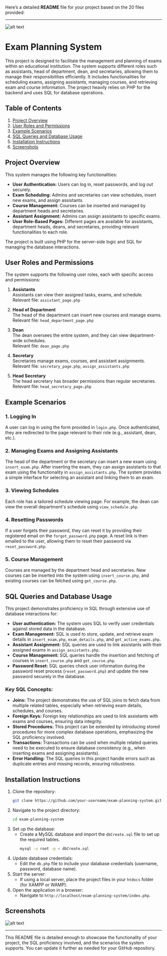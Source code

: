 Here’s a detailed **README** file for your project based on the 20 files provided:

---

![alt text](image.png)



# Exam Planning System

This project is designed to facilitate the management and planning of exams within an educational institution. The system supports different roles such as assistants, head of department, dean, and secretaries, allowing them to manage their responsibilities efficiently. It includes functionalities for scheduling exams, assigning assistants, managing courses, and retrieving exam and course information. The project heavily relies on PHP for the backend and uses SQL for database operations.

## Table of Contents
1. [Project Overview](#project-overview)
2. [User Roles and Permissions](#user-roles-and-permissions)
3. [Example Scenarios](#example-scenarios)
4. [SQL Queries and Database Usage](#sql-queries-and-database-usage)
5. [Installation Instructions](#installation-instructions)
6. [Screenshots](#screenshots)

## Project Overview

This system manages the following key functionalities:
- **User Authentication:** Users can log in, reset passwords, and log out securely.
- **Exam Scheduling:** Admins and secretaries can view schedules, insert new exams, and assign assistants.
- **Course Management:** Courses can be inserted and managed by department heads and secretaries.
- **Assistant Assignment:** Admins can assign assistants to specific exams.
- **User Role-Based Pages:** Different pages are available for assistants, department heads, deans, and secretaries, providing relevant functionalities to each role.

The project is built using PHP for the server-side logic and SQL for managing the database interactions.

## User Roles and Permissions

The system supports the following user roles, each with specific access and permissions:

1. **Assistants**  
   Assistants can view their assigned tasks, exams, and schedule.  
   Relevant file: `assistant_page.php`

2. **Head of Department**  
   The head of the department can insert new courses and manage exams.  
   Relevant file: `head_department_page.php`

3. **Dean**  
   The dean oversees the entire system, and they can view department-wide schedules.  
   Relevant file: `dean_page.php`

4. **Secretary**  
   Secretaries manage exams, courses, and assistant assignments.  
   Relevant file: `secretary_page.php`, `assign_assistants.php`

5. **Head Secretary**  
   The head secretary has broader permissions than regular secretaries.  
   Relevant file: `head_secretary_page.php`

## Example Scenarios

### 1. Logging In
A user can log in using the form provided in `login.php`. Once authenticated, they are redirected to the page relevant to their role (e.g., assistant, dean, etc.).

### 2. Managing Exams and Assigning Assistants
The head of the department or the secretary can insert a new exam using `insert_exam.php`. After inserting the exam, they can assign assistants to that exam using the functionality in `assign_assistants.php`. The system provides a simple interface for selecting an assistant and linking them to an exam.

### 3. Viewing Schedules
Each role has a tailored schedule viewing page. For example, the dean can view the overall department's schedule using `view_schedule.php`.

### 4. Resetting Passwords
If a user forgets their password, they can reset it by providing their registered email on the `forgot_password.php` page. A reset link is then emailed to the user, allowing them to reset their password via `reset_password.php`.

### 5. Course Management
Courses are managed by the department head and secretaries. New courses can be inserted into the system using `insert_course.php`, and existing courses can be fetched using `get_course.php`.

## SQL Queries and Database Usage

This project demonstrates proficiency in SQL through extensive use of database interactions for:
- **User authentication:** The system uses SQL to verify user credentials against stored data in the database.
- **Exam Management:** SQL is used to store, update, and retrieve exam details in `insert_exam.php`, `exam_details.php`, and `get_active_exams.php`.
- **Assistant Assignment:** SQL queries are used to link assistants with their assigned exams in `assign_assistants.php`.
- **Course Management:** SQL queries handle the insertion and fetching of courses in `insert_course.php` and `get_course.php`.
- **Password Reset:** SQL queries check user information during the password reset process (`reset_password.php`) and update the new password securely in the database.

### Key SQL Concepts:
- **Joins:** The project demonstrates the use of SQL joins to fetch data from multiple related tables, especially when retrieving exam details, schedules, and courses.
- **Foreign Keys:** Foreign key relationships are used to link assistants with exams and courses, ensuring data integrity.
- **Stored Procedures:** This project can be extended by introducing stored procedures for more complex database operations, emphasizing the SQL proficiency involved.
- **Transactions:** Transactions can be used when multiple related queries need to be executed to ensure database consistency (e.g., when inserting exams and assigning assistants).
- **Error Handling:** The SQL queries in this project handle errors such as duplicate entries and missing records, ensuring robustness.

## Installation Instructions

1. Clone the repository:
   ```bash
   git clone https://github.com/your-username/exam-planning-system.git
   ```
2. Navigate to the project directory:
   ```bash
   cd exam-planning-system
   ```
3. Set up the database:
   - Create a MySQL database and import the `dbCreate.sql` file to set up the required tables.
     ```bash
     mysql -u root -p < dbCreate.sql
     ```
4. Update database credentials:
   - Edit the `db.php` file to include your database credentials (username, password, database name).
5. Start the server:
   - If using a local server, place the project files in your `htdocs` folder (for XAMPP or WAMP).
6. Open the application in a browser:
   - Navigate to `http://localhost/exam-planning-system/index.php`.

## Screenshots

![alt text](diagram.png)



---

This README file is detailed enough to showcase the functionality of your project, the SQL proficiency involved, and the scenarios the system supports. You can update it further as needed for your GitHub repository.